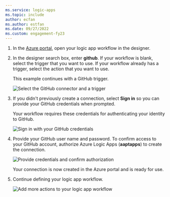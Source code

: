 ```yaml
---
ms.service: logic-apps
ms.topic: include
author: ecfan
ms.author: estfan
ms.date: 09/27/2022
ms.custom: engagement-fy23
---
```


1. In the [Azure portal](https://portal.azure.com), open your logic app workflow in the designer.

1. In the designer search box, enter **github**. If your workflow is blank, select the trigger that you want to use. If your workflow already has a trigger, select the action that you want to use.

   This example continues with a GitHub trigger.

   ![Select the GitHub connector and a trigger](./media/connectors-create-api-github/github-connector.png)

1. If you didn't previously create a connection, select **Sign in** so you can provide your GitHub credentials when prompted.

   Your workflow requires these credentials for authenticating your identity to GitHub.

   ![Sign in with your GitHub credentials](./media/connectors-create-api-github/github-connector-sign-in-credentials.png)

1. Provide your GitHub user name and password. To confirm access to your GitHub account, authorize Azure Logic Apps (**aaptapps**) to create the connection.

   ![Provide credentials and confirm authorization](./media/connectors-create-api-github/github-connector-authorize.png)   

   Your connection is now created in the Azure portal and is ready for use.

1. Continue defining your logic app workflow.

   ![Add more actions to your logic app workflow](./media/connectors-create-api-github/github-connector-logic-app.png)
